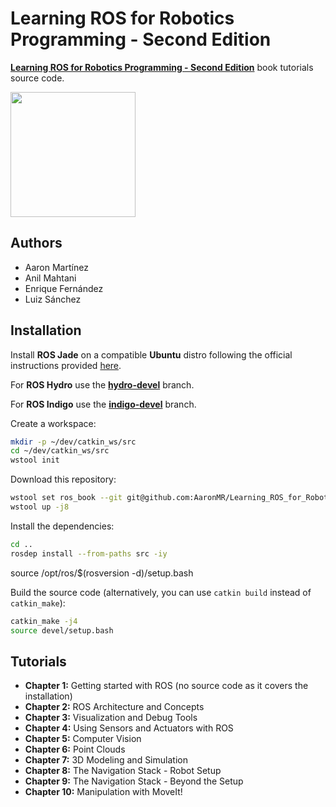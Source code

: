# Learning ROS for Robotics Programming - Second Edition #

[**Learning ROS for Robotics Programming - Second Edition**](https://www.packtpub.com/hardware-and-creative/learning-ros-robotics-programming-%E2%80%93-second-edition) book tutorials source code.

<a href="https://www.packtpub.com/hardware-and-creative/learning-ros-robotics-programming-%E2%80%93-second-edition"><img src=https://www.packtpub.com/sites/default/files/7580OS_Learning%20ROS%20for%20Robotics%20Programming%20-%20Second%20Edition.jpg width=200/></a>

## Authors ##

* Aaron Martínez
* Anil Mahtani
* Enrique Fernández
* Luiz Sánchez

## Installation ##

Install **ROS Jade** on a compatible **Ubuntu** distro following the official instructions provided [here](http://wiki.ros.org/hydro/Installation/Ubuntu).

For **ROS Hydro** use the [**hydro-devel**](https://github.com/AaronMR/Learning_ROS_for_Robotics_Programming_2nd_edition/tree/hydro-devel) branch.

For **ROS Indigo** use the [**indigo-devel**](https://github.com/AaronMR/Learning_ROS_for_Robotics_Programming_2nd_edition/tree/indigo-devel) branch.

Create a workspace:
``` bash
mkdir -p ~/dev/catkin_ws/src
cd ~/dev/catkin_ws/src
wstool init
```

Download this repository:
``` bash
wstool set ros_book --git git@github.com:AaronMR/Learning_ROS_for_Robotics_Programming_2nd_edition.git
wstool up -j8
```

Install the dependencies:
``` bash
cd ..
rosdep install --from-paths src -iy
```

source /opt/ros/$(rosversion -d)/setup.bash

Build the source code (alternatively, you can use `catkin build` instead of `catkin_make`):
``` bash
catkin_make -j4
source devel/setup.bash
```

## Tutorials ##

* **Chapter  1:** Getting started with ROS (no source code as it covers the installation)
* **Chapter  2:** ROS Architecture and Concepts
* **Chapter  3:** Visualization and Debug Tools
* **Chapter  4:** Using Sensors and Actuators with ROS
* **Chapter  5:** Computer Vision
* **Chapter  6:** Point Clouds
* **Chapter  7:** 3D Modeling and Simulation
* **Chapter  8:** The Navigation Stack - Robot Setup
* **Chapter  9:** The Navigation Stack - Beyond the Setup
* **Chapter 10:** Manipulation with MoveIt!
